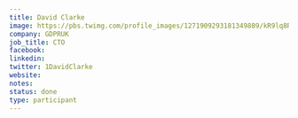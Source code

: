 ```yaml
---
title: David Clarke
image: https://pbs.twimg.com/profile_images/1271909293181349889/kR9lq8Rh_400x400.jpg
company: GDPRUK
job_title: CTO
facebook:
linkedin:
twitter: 1DavidClarke
website:
notes:
status: done
type: participant
---
```


<!-- put more details about participant here -->
